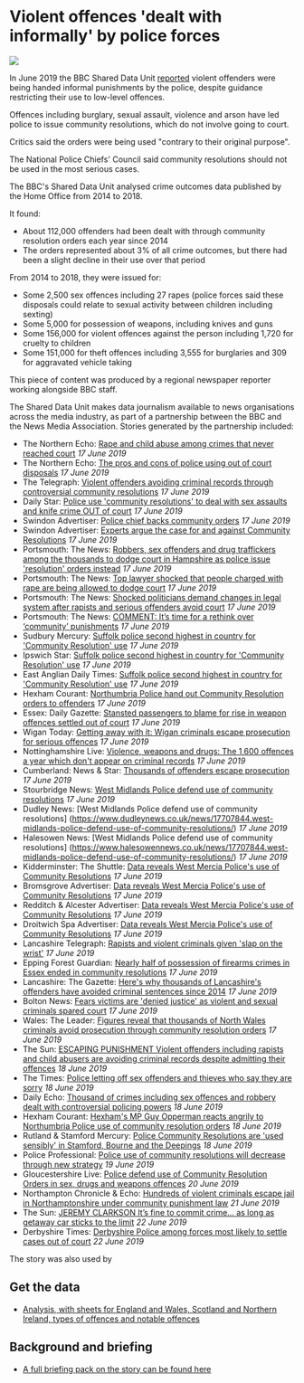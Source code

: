 # Violent offences 'dealt with informally' by police forces

![](https://ichef.bbci.co.uk/news/624/cpsprodpb/11523/production/_106174907_20190211_192230.jpg)

In June 2019 the BBC Shared Data Unit [reported](https://www.bbc.co.uk/news/uk-47697778) violent offenders were being handed informal punishments by the police, despite guidance restricting their use to low-level offences.

Offences including burglary, sexual assault, violence and arson have led police to issue community resolutions, which do not involve going to court.

Critics said the orders were being used "contrary to their original purpose".

The National Police Chiefs' Council said community resolutions should not be used in the most serious cases.

The BBC's Shared Data Unit analysed crime outcomes data published by the Home Office from 2014 to 2018.

It found:

- About 112,000 offenders had been dealt with through community resolution orders each year since 2014
- The orders represented about 3% of all crime outcomes, but there had been a slight decline in their use over that period

From 2014 to 2018, they were issued for:

- Some 2,500 sex offences including 27 rapes (police forces said these disposals could relate to sexual activity between children including sexting)
- Some 5,000 for possession of weapons, including knives and guns
- Some 156,000 for violent offences against the person including 1,720 for cruelty to children
- Some 151,000 for theft offences including 3,555 for burglaries and 309 for aggravated vehicle taking

This piece of content was produced by a regional newspaper reporter working alongside BBC staff.

The Shared Data Unit makes data journalism available to news organisations across the media industry, as part of a partnership between the BBC and the News Media Association. Stories generated by the partnership included:

* The Northern Echo: [Rape and child abuse among crimes that never reached court](https://www.thenorthernecho.co.uk/news/17709873.rape-and-child-abuse-among-crimes-that-never-reached-court/) *17 June 2019*
* The Northern Echo: [The pros and cons of police using out of court disposals](https://www.thenorthernecho.co.uk/news/17709901.the-pros-and-cons-of-police-using-out-of-court-disposals/?ref=twtrec) *17 June 2019*
* The Telegraph: [Violent offenders avoiding criminal records through controversial community resolutions](https://www.telegraph.co.uk/news/2019/06/17/violent-offenders-avoiding-criminal-records-controversial-community/) *17 June 2019*
* Daily Star: [Police use 'community resolutions' to deal with sex assaults and knife crime OUT of court](https://www.dailystar.co.uk/news/latest-news/786191/police-crime-news-uk-london-stabbings-met-courts) *17 June 2019* 
* Swindon Advertiser: [Police chief backs community orders](https://www.swindonadvertiser.co.uk/news/17710301.police-chief-backs-community-orders/) *17 June 2019*
* Swindon Advertiser: [Experts argue the case for and against Community Resolutions](https://www.swindonadvertiser.co.uk/news/17709806.experts-argue-the-case-for-and-against-community-resolutions/) *17 June 2019*
* Portsmouth: The News: [Robbers, sex offenders and drug traffickers among the thousands to dodge court in Hampshire as police issue 'resolution' orders instead](https://www.portsmouth.co.uk/news/crime/robbers-sex-offenders-and-drug-traffickers-among-the-thousands-to-dodge-court-in-hampshire-as-police-issue-resolution-orders-instead-1-8965168) *17 June 2019*
* Portsmouth: The News: [Top lawyer shocked that people charged with rape are being allowed to dodge court](https://www.portsmouth.co.uk/news/crime/top-lawyer-shocked-that-people-charged-with-rape-are-being-allowed-to-dodge-court-1-8965170) *17 June 2019* 
* Portsmouth: The News: [Shocked politicians demand changes in legal system after rapists and serious offenders avoid court](https://www.portsmouth.co.uk/news/crime/shocked-politicians-demand-changes-in-legal-system-after-rapists-and-serious-offenders-avoid-court-1-8965172) *17 June 2019*
* Portsmouth: The News: [COMMENT: It’s time for a rethink over ‘community’ punishments](https://www.portsmouth.co.uk/news/crime/comment-it-s-time-for-a-rethink-over-community-punishments-1-8965579) *17 June 2019*
* Sudbury Mercury: [Suffolk police second highest in country for 'Community Resolution' use](https://www.sudburymercury.co.uk/news/suffolk-constabulary-deal-with-more-than-10-000-crimes-informally-1-6108511) *17 June 2019*
* Ipswich Star: [Suffolk police second highest in country for 'Community Resolution' use](https://www.ipswichstar.co.uk/news/suffolk-constabulary-deal-with-more-than-10-000-crimes-informally-1-6108511) *17 June 2019*
* East Anglian Daily Times: [Suffolk police second highest in country for 'Community Resolution' use](https://www.eadt.co.uk/news/suffolk-constabulary-deal-with-more-than-10-000-crimes-informally-1-6108511) *17 June 2019*
* Hexham Courant: [Northumbria Police hand out Community Resolution orders to offenders](https://www.hexham-courant.co.uk/news/17710500.northumbria-police-hand-out-community-resolution-orders-to-offenders/) *17 June 2019*
* Essex: Daily Gazette: [Stansted passengers to blame for rise in weapon offences settled out of court](https://www.gazette-news.co.uk/news/17708008.stansted-passengers-to-blame-for-rise-in-weapons-offences-settled-out-of-court/) *17 June 2019*
* Wigan Today: [Getting away with it: Wigan criminals escape prosecution for serious offences](https://www.wigantoday.net/news/crime/getting-away-with-it-wigan-criminals-escape-prosecution-for-serious-offences-1-9825192) *17 June 2019*
* Nottinghamshire Live: [Violence, weapons and drugs: The 1,600 offences a year which don't appear on criminal records](https://www.nottinghampost.com/news/local-news/violence-weapons-drugs-1600-offences-2971064) *17 June 2019*
* Cumberland: News & Star: [Thousands of offenders escape prosecution](https://www.newsandstar.co.uk/news/17707426.thousands-of-offenders-escape-prosecution/) *17 June 2019*
* Stourbridge News: [West Midlands Police defend use of community resolutions](https://www.stourbridgenews.co.uk/news/17707844.west-midlands-police-defend-use-of-community-resolutions/) *17 June 2019*
* Dudley News: [West Midlands Police defend use of community resolutions] (https://www.dudleynews.co.uk/news/17707844.west-midlands-police-defend-use-of-community-resolutions/) *17 June 2019*
* Halesowen News: [West Midlands Police defend use of community resolutions] (https://www.halesowennews.co.uk/news/17707844.west-midlands-police-defend-use-of-community-resolutions/) *17 June 2019*
* Kidderminster: The Shuttle: [Data reveals West Mercia Police's use of Community Resolutions](https://www.kidderminstershuttle.co.uk/news/17706959.data-reveals-west-mercia-polices-use-of-community-resolutions/) *17 June 2019*
* Bromsgrove Advertiser: [Data reveals West Mercia Police's use of Community Resolutions](https://www.bromsgroveadvertiser.co.uk/news/17706959.data-reveals-west-mercia-polices-use-of-community-resolutions/) *17 June 2019*
* Redditch & Alcester Advertiser: [Data reveals West Mercia Police's use of Community Resolutions](https://www.redditchadvertiser.co.uk/news/17706959.data-reveals-west-mercia-polices-use-of-community-resolutions/) *17 June 2019*
* Droitwich Spa Advertiser: [Data reveals West Mercia Police's use of Community Resolutions](https://www.droitwichadvertiser.co.uk/news/17706959.data-reveals-west-mercia-polices-use-of-community-resolutions/) *17 June 2019*
* Lancashire Telegraph: [Rapists and violent criminals given 'slap on the wrist'](https://www.lancashiretelegraph.co.uk/news/17707357.fear-for-victims-as-violent-criminals-and-sex-abusers-escape-court/) *17 June 2019*
* Epping Forest Guardian: [Nearly half of possession of firearms crimes in Essex ended in community resolutions](https://www.eppingforestguardian.co.uk/news/17707756.nearly-half-of-possession-of-firearms-crimes-in-essex-ended-in-community-resolutions/) *17 June 2019*
* Lancashire: The Gazette: [Here's why thousands of Lancashire's offenders have avoided criminal sentences since 2014](https://www.blackpoolgazette.co.uk/news/crime/here-s-why-thousands-of-lancashire-s-offenders-have-avoided-criminal-sentences-since-2014-1-9826036)  *17 June 2019*
* Bolton News: [Fears victims are 'denied justice' as violent and sexual criminals spared court](https://www.theboltonnews.co.uk/news/17707243.fears-victims-are-denied-justice-as-violent-and-sexual-criminals-spared-court/) *17 June 2019*
* Wales: The Leader: [Figures reveal that thousands of North Wales criminals avoid prosecution through community resolution orders](https://www.leaderlive.co.uk/news/17710444.figures-reveal-that-thousands-of-north-wales-criminals-avoid-prosecution-through-community-resolution-orders/) *17 June 2019*
* The Sun: [ESCAPING PUNISHMENT Violent offenders including rapists and child abusers are avoiding criminal records despite admitting their offences](https://www.thesun.co.uk/news/9318046/rapists-child-abusers-skip-trial-community-resolution/) *18 June 2019*
* The Times: [Police letting off sex offenders and thieves who say they are sorry](https://www.thetimes.co.uk/article/police-letting-off-sex-offenders-and-thieves-who-say-they-are-sorry-d97cb7pwg) *18 June 2019*
* Daily Echo: [Thousand of crimes including sex offences and robbery dealt with controversial policing powers](https://www.dailyecho.co.uk/news/17712524.thousand-of-crimes-including-sex-offences-and-robbery-dealt-with-controversial-policing-powers/) *18 June 2019*
* Hexham Courant: [Hexham's MP Guy Opperman reacts angrily to Northumbria Police use of community resolution orders](https://www.hexham-courant.co.uk/news/17713994.hexhams-mp-guy-opperman-reacts-angrily-to-northumbria-police-use-of-community-resolution-orders/) *18 June 2019*
* Rutland & Stamford Mercury: [Police Community Resolutions are 'used sensibly' in Stamford, Bourne and the Deepings](https://www.stamfordmercury.co.uk/news/police-inspector-defends-common-sense-approach-to-prosecution-9073771/) *18 June 2019*
* Police Professional: [Police use of community resolutions will decrease through new strategy](https://www.policeprofessional.com/news/police-use-of-community-resolutions-will-decrease-through-new-strategy/) *19 June 2019*
* Gloucestershire Live: [Police defend use of Community Resolution Orders in sex, drugs and weapons offences](https://www.gloucestershirelive.co.uk/news/cheltenham-news/police-defend-use-community-resolution-2997833) *20 June 2019*
* Northampton Chronicle & Echo: [Hundreds of violent criminals escape jail in Northamptonshire under community punishment law](https://www.northamptonchron.co.uk/news/crime/hundreds-of-violent-criminals-escape-jail-in-northamptonshire-under-community-punishment-law-1-8972060) *21 June 2019*
* The Sun: [JEREMY CLARKSON It’s fine to commit crime… as long as getaway car sticks to the limit](https://www.thesun.co.uk/news/9349825/crime-next-prime-minister-clarkson/) *22 June 2019*
* Derbyshire Times: [Derbyshire Police among forces most likely to settle cases out of court](
https://www.derbyshiretimes.co.uk/news/crime/derbyshire-police-among-forces-most-likely-to-settle-cases-out-of-court-1-9836647) *22 June 2019*






The story was also used by 

## Get the data 

* [Analysis, with sheets for England and Wales, Scotland and Northern Ireland, types of offences and notable offences](https://docs.google.com/spreadsheets/d/1Eg6j55s-PGzDSO_f5EGrHtsLJ1Yn8D2vE7oGXGsi1qg/edit#gid=134508249)

## Background and briefing

* [A full briefing pack on the story can be found here](https://docs.google.com/document/d/1m6dKUO2COY5QBpcnZ8JjuhsqJ1GIckq35QNwn9OIEdc/edit)
